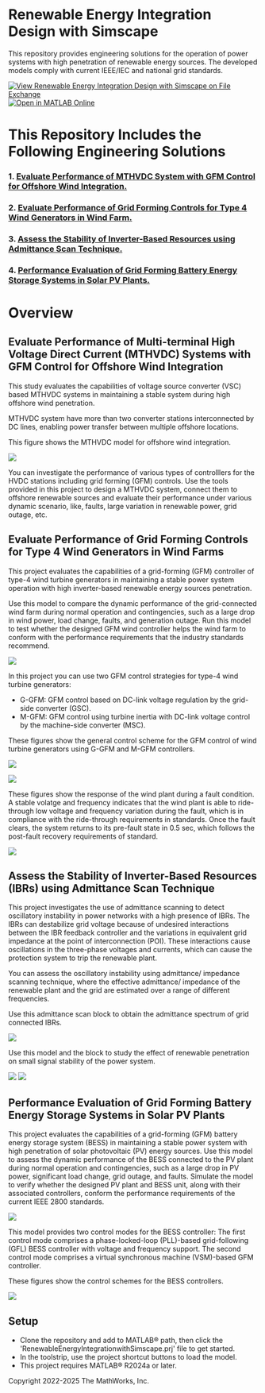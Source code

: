 # **Renewable Energy Integration Design with Simscape**
This repository provides engineering solutions for the operation of power systems with high penetration of renewable energy sources. The developed models comply with current IEEE/IEC and national grid standards.

[![View ​Renewable Energy Integration Design with Simscape on File Exchange](https://www.mathworks.com/matlabcentral/images/matlab-file-exchange.svg)](https://www.mathworks.com/matlabcentral/fileexchange/123870-renewable-energy-integration-design-with-simscape)
[![Open in MATLAB Online](https://www.mathworks.com/images/responsive/global/open-in-matlab-online.svg)](https://matlab.mathworks.com/open/github/v1?repo=simscape/Renewable-Energy-Integration-Simscape)

# This Repository Includes the Following Engineering Solutions
### 1. [Evaluate Performance of MTHVDC System with GFM Control for Offshore Wind Integration.](https://viewer.mathworks.com/?viewer=live_code&url=https%3A%2F%2Fwww.mathworks.com%2Fmatlabcentral%2Fmlc-downloads%2Fdownloads%2F45965b03-57ee-472e-a6cb-8bc8dd5d299a%2F1739254663%2Ffiles%2FScriptsData%2FHVDC%2FMTHVDCModelDescription.mlx&embed=web)
### 2. [Evaluate Performance of Grid Forming Controls for Type 4 Wind Generators in Wind Farm.](https://viewer.mathworks.com/?viewer=live_code&url=https%3A%2F%2Fwww.mathworks.com%2Fmatlabcentral%2Fmlc-downloads%2Fdownloads%2F45965b03-57ee-472e-a6cb-8bc8dd5d299a%2F1739254828%2Ffiles%2FScriptsData%2FWind%20Model%2FMWWindFarmwithGridformingControls.mlx&embed=web)
### 3. [Assess the Stability of Inverter-Based Resources using Admittance Scan Technique.](https://viewer.mathworks.com/?viewer=live_code&url=https%3A%2F%2Fwww.mathworks.com%2Fmatlabcentral%2Fmlc-downloads%2Fdownloads%2F45965b03-57ee-472e-a6cb-8bc8dd5d299a%2F1739254828%2Ffiles%2FScriptsData%2FAdmittance%20Scan%2FAdmittanceScanofIBRsDescription.mlx&embed=web)
### 4. [Performance Evaluation of Grid Forming Battery Energy Storage Systems in Solar PV Plants.](https://viewer.mathworks.com/?viewer=live_code&url=https%3A%2F%2Fwww.mathworks.com%2Fmatlabcentral%2Fmlc-downloads%2Fdownloads%2F45965b03-57ee-472e-a6cb-8bc8dd5d299a%2F1739254828%2Ffiles%2FScriptsData%2FPVPlant%2FBatteryStoragePVPlantGFMMainPage.mlx&embed=web)

# Overview

##  Evaluate Performance of Multi-terminal High Voltage Direct Current (MTHVDC) Systems with GFM Control for Offshore Wind Integration

This study evaluates the capabilities of voltage source converter (VSC) based MTHVDC systems in maintaining a stable system during high offshore wind penetration. 

MTHVDC system have more than two converter stations interconnected by DC lines, enabling power transfer between multiple offshore locations.

This figure shows the MTHVDC model for offshore wind integration.

![](Pictures/HVDCModelGFM.png)

You can investigate the performance of various types of controlllers for the HVDC stations including grid forming (GFM) controls. 
Use the tools provided in this project to design a MTHVDC system, connect them to offshore renewable sources and evaluate their 
performance under various dynamic scenario, like, faults, large variation in renewable power, grid outage, etc.

## Evaluate Performance of Grid Forming Controls for Type 4 Wind Generators in Wind Farms
This project evaluates the capabilities of a grid-forming (GFM) controller of type-4 wind turbine generators in maintaining a stable power system operation with high inverter-based renewable energy sources penetration. 

Use this model to compare the dynamic performance of the grid-connected wind farm during normal operation and contingencies, such as a large drop in wind power, load change, faults, and generation outage. 
Run this model to test whether the designed GFM wind controller helps the wind farm to conform with the performance requirements that the industry standards recommend.

![](Pictures/WindFarm.PNG)

In this project you can use two GFM control strategies for type-4 wind turbine generators:
- G-GFM: GFM control based on DC-link voltage regulation by the grid-side converter (GSC).  
- M-GFM: GFM control using turbine inertia with DC-link voltage control by the machine-side converter (MSC). 

These figures show the general control scheme for the GFM control of wind turbine generators using G-GFM and M-GFM controllers.

![](Pictures/MGFMwind.PNG)

![](Pictures/GGFMwind.PNG)

These figures show the response of the wind plant during a fault condition. A stable volatge and frequency indicates that the wind plant is able to ride-through low voltage and frequency variation during the fault, which is in compliance with the ride-through requirements in standards. 
Once the fault clears, the system returns to its pre-fault state in 0.5 sec, which follows the post-fault recovery requirements of standard. 

![](Pictures/MGFMFault.PNG)
## Assess the Stability of Inverter-Based Resources (IBRs) using Admittance Scan Technique
This project investigates the use of admittance scanning to detect oscillatory instability in power networks with a high presence of IBRs.
The IBRs can destabilize grid voltage because of undesired interactions between the IBR feedback controller and the variations in equivalent grid impedance at the point of interconnection (POI). 
These interactions cause oscillations in the three-phase voltages and currents, which can cause the protection system to trip the renewable plant. 

You can assess the oscillatory instability using admittance/ impedance scanning technique, where the effective admittance/ impedance of 
the renewable plant and the grid are estimated over a range of different frequencies.

Use this admittance scan block to obtain the admittance spectrum of grid connected IBRs.

![](Pictures/AdmiP1.png)

Use this model and the block to study the effect of renewable penetration on small signal stability of the power system.

![](Pictures/Admiscanmodel.png)
![](Pictures/Scanadmi.png)

## Performance Evaluation of Grid Forming Battery Energy Storage Systems in Solar PV Plants
This project evaluates the capabilities of a grid-forming (GFM) battery energy storage system (BESS) in maintaining a stable power system with high penetration of solar photovoltaic (PV) energy sources. 
Use this model to assess the dynamic performance of the BESS connected to the PV plant during normal operation and contingencies, such as a large drop in PV power, significant load change, grid outage, and faults. Simulate the model to verify whether the designed PV plant and BESS unit, along with their associated controllers, conform the performance requirements of the current IEEE 2800 standards. 

![](Pictures/SystemModel.png)

This model provides two control modes for the BESS controller:
The first control mode comprises a phase-locked-loop (PLL)-based grid-following (GFL) BESS controller with voltage and frequency support.
The second control mode comprises a virtual synchronous machine (VSM)-based GFM controller.

These figures show the control schemes for the BESS controllers.

![](Pictures/BESSGFL&GFM.PNG)


## Setup
- Clone the repository and add to MATLAB&reg; path, then click the 'RenewableEnergyIntegrationwithSimscape.prj' file to get started. 
- In the toolstrip, use the project shortcut buttons to load the model.
- This project requires MATLAB&reg; R2024a or later.

Copyright 2022-2025 The MathWorks, Inc.
